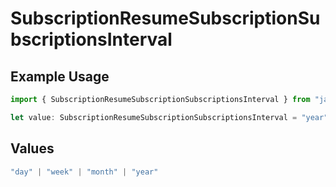 # SubscriptionResumeSubscriptionSubscriptionsInterval

## Example Usage

```typescript
import { SubscriptionResumeSubscriptionSubscriptionsInterval } from "jani-payments/models/operations";

let value: SubscriptionResumeSubscriptionSubscriptionsInterval = "year";
```

## Values

```typescript
"day" | "week" | "month" | "year"
```